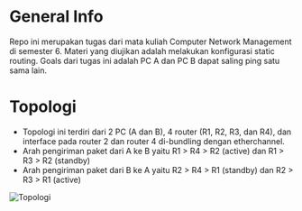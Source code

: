 # General Info
Repo ini merupakan tugas dari mata kuliah Computer Network Management di semester 6. Materi yang diujikan adalah melakukan konfigurasi static routing. Goals dari tugas ini adalah PC A dan PC B dapat saling ping satu sama lain.

# Topologi

- Topologi ini terdiri dari 2 PC (A dan B), 4 router (R1, R2, R3, dan R4), dan interface pada router 2 dan router 4 di-bundling dengan etherchannel. 
- Arah pengiriman paket dari A ke B yaitu R1 > R4 > R2 (active) dan R1 > R3 > R2 (standby)
- Arah pengiriman paket dari B ke A yaitu R2 > R4 > R1 (standby) dan R2 > R3 > R1 (active)

![Topologi](https://user-images.githubusercontent.com/71112016/177991882-63c6fc29-41d5-41ef-994b-bb0f3bbc65f0.png)
